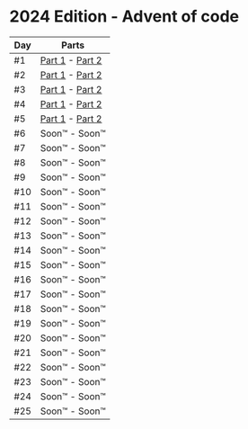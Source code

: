 # 2024 Edition - Advent of code

Day | Parts
--- | -------------------------------------------------------------------
#1  | [Part 1](./day-01/part-1/2024-01-1.ts) - [Part 2](./day-01/part-2/2024-01-2.ts)
#2  | [Part 1](./day-02/part-1/2024-02-1.ts) - [Part 2](./day-02/part-2/2024-02-2.ts)
#3  | [Part 1](./day-03/part-1/2024-03-1.ts) - [Part 2](./day-03/part-2/2024-03-2.ts)
#4  | [Part 1](./day-04/part-1/2024-04-1.ts) - [Part 2](./day-04/part-2/2024-04-2.ts)
#5  | [Part 1](./day-05/part-1/2024-05-1.ts) - [Part 2](./day-05/part-2/2024-05-2.ts)
#6  | Soon™                            - Soon™
#7  | Soon™                            - Soon™
#8  | Soon™                            - Soon™
#9  | Soon™                            - Soon™
#10 | Soon™                            - Soon™
#11 | Soon™                            - Soon™
#12 | Soon™                            - Soon™
#13 | Soon™                            - Soon™
#14 | Soon™                            - Soon™
#15 | Soon™                            - Soon™
#16 | Soon™                            - Soon™
#17 | Soon™                            - Soon™
#18 | Soon™                            - Soon™
#19 | Soon™                            - Soon™
#20 | Soon™                            - Soon™
#21 | Soon™                            - Soon™
#22 | Soon™                            - Soon™
#23 | Soon™                            - Soon™
#24 | Soon™                            - Soon™
#25 | Soon™                            - Soon™